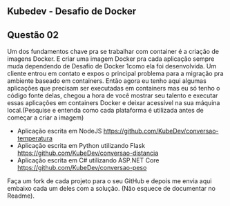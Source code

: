 ## Kubedev - Desafio de Docker

## Questão 02

Um dos fundamentos chave pra se trabalhar com container é a criação de imagens
Docker. E criar uma imagem Docker pra cada aplicação sempre muda dependendo de
Desafio de Docker
1como ela foi desenvolvida. Um cliente entrou em contato e expos o principal problema
para a migração pra ambiente baseado em containers.
Então agora eu tenho aqui algumas aplicações que precisam ser executadas em
containers mas eu só tenho o código fonte delas, chegou a hora de você mostrar seu
talento e executar essas aplicações em containers Docker e deixar acessível na sua
máquina local.(Pesquise e entenda como cada plataforma é utilizada antes de começar
a criar a imagem)
- Aplicação escrita em NodeJS <https://github.com/KubeDev/conversao-temperatura>
- Aplicação escrita em Python utilizando Flask <https://github.com/KubeDev/conversao-distancia>
- Aplicação escrita em C# utilizando ASP.NET Core <https://github.com/KubeDev/conversao-peso>

Faça um fork de cada projeto para o seu GitHub e depois me envia aqui embaixo cada
um deles com a solução. (Não esquece de documentar no Readme).
